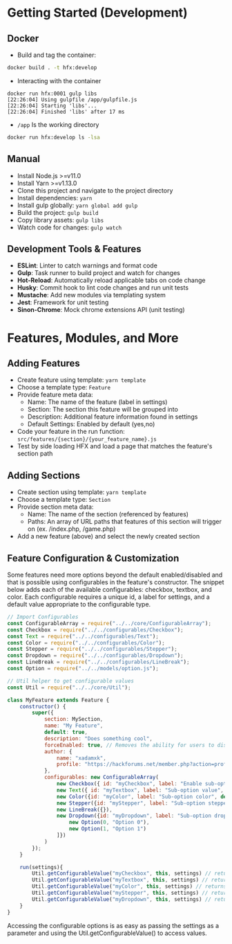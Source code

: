 
# Getting Started (Development)
## Docker
- Build and tag the container:
```bash
docker build . -t hfx:develop
```
- Interacting with the container
```
docker run hfx:0001 gulp libs
[22:26:04] Using gulpfile /app/gulpfile.js
[22:26:04] Starting 'libs'...
[22:26:04] Finished 'libs' after 17 ms
```
- `/app` Is the working directory
```bash
docker run hfx:develop ls -lsa
```

## Manual
- Install Node.js >=v11.0
- Install Yarn >=v1.13.0
- Clone this project and navigate to the project directory
- Install dependencies: ```yarn```
- Install gulp globally: ```yarn global add gulp```
- Build the project: ```gulp build```
- Copy library assets: ```gulp libs```
- Watch code for changes: ```gulp watch```

## Development Tools & Features
- **ESLint**: Linter to catch warnings and format code
- **Gulp**: Task runner to build project and watch for changes
- **Hot-Reload**: Automatically reload applicable tabs on code change
- **Husky**: Commit hook to lint code changes and run unit tests
- **Mustache**: Add new modules via templating system
- **Jest**: Framework for unit testing
- **Sinon-Chrome**: Mock chrome extensions API (unit testing)

# Features, Modules, and More
## Adding Features
- Create feature using template: ```yarn template```
- Choose a template type: ```Feature```
- Provide feature meta data:
  - Name: The name of the feature (label in settings)
  - Section: The section this feature will be grouped into
  - Description: Additional feature information found in settings
  - Default Settings: Enabled by default (yes,no)
- Code your feature in the run function: ```src/features/{section}/{your_feature_name}.js```
- Test by side loading HFX and load a page that matches the feature's section path

## Adding Sections
- Create section using template: ```yarn template```
- Choose a template type: ```Section```
- Provide section meta data:
  - Name: The name of the section (referenced by features)
  - Paths: An array of URL paths that features of this section will trigger on (ex. /index.php, /game.php)
- Add a new feature (above) and select the newly created section

## Feature Configuration & Customization
Some features need more options beyond the default enabled/disabled and that is possible using configurables in the feature's constructor. The snippet below adds each of the available configurables: checkbox, textbox, and color. Each configurable requires a unique id, a label for settings, and a default value appropriate to the configurable type.

```javascript
// Import Configurables
const ConfigurableArray = require("../../core/ConfigurableArray");
const Checkbox = require("../../configurables/Checkbox");
const Text = require("../../configurables/Text");
const Color = require("../../configurables/Color");
const Stepper = require("../../configurables/Stepper");
const Dropdown = require("../../configurables/Dropdown");
const LineBreak = require("../../configurables/LineBreak");
const Option = require("../../models/option.js");

// Util helper to get configurable values
const Util = require("../../core/Util");

class MyFeature extends Feature {
    constructor() {
        super({
            section: MySection,
            name: "My Feature",
            default: true,
            description: "Does something cool",
            forceEnabled: true, // Removes the ability for users to disable feature
            author: {
                name: "xadamxk",
                profile: "https://hackforums.net/member.php?action=profile&uid=1306528"
            },
            configurables: new ConfigurableArray(
                new Checkbox({ id: "myCheckbox", label: "Enable sub-option", default: true }),
                new Text({ id: "myTextbox", label: "Sub-option value", default: "Secret Setting" }),
                new Color({id: "myColor", label: "Sub-option color", default: "#ffffff"}),
                new Stepper({id: "myStepper", label: "Sub-option stepper", step: 2, default: 3}),
                new LineBreak({}),
                new Dropdown({id: "myDropdown", label: "Sub-option dropdown", default: 0, dropdownOptions: [
                    new Option(0, "Option 0"),
                    new Option(1, "Option 1")
                ]})
            )
        });
    }

    run(settings){
        Util.getConfigurableValue("myCheckbox", this, settings) // returns true
        Util.getConfigurableValue("myTextbox", this, settings) // returns "Secret Setting"
        Util.getConfigurableValue("myColor", this, settings) // returns "#ffffff"
        Util.getConfigurableValue("myStepper", this, settings) // returns "3"
        Util.getConfigurableValue("myDropdown", this, settings) // returns "0"
    }
}
```

Accessing the configurable options is as easy as passing the settings as a parameter and using the Util.getConfigurableValue() to access values.
